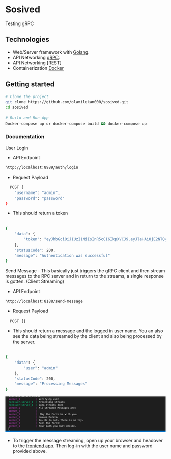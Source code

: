 # Sosived

Testing gRPC

## Technologies

- Web/Server framework with [Golang](https://go.dev/).
- API Networking [gRPC](https://grpc.io/).
- API Networking [REST]
- Containerization [Docker](https://www.docker.com/)

## Getting started

```sh
# Clone the project
git clone https://github.com/olamilekan000/sosived.git
cd sosived

# Build and Run App
Docker-compose up or docker-compose build && docker-compose up

```

### Documentation

User Login

- API Endpoint

```sh
http://localhost:8989/auth/login

```

- Request Payload

```sh
  POST {
	"username": "admin",
	"password": "password"
}
```

- This should return a token
```sh 

{
	"data": {
		"token": "eyJhbGciOiJIUzI1NiIsInR5cCI6IkpXVCJ9.eyJleHAiOjE2NTQyMTQxMzcsImlhdCI6MTY1NDIxMjMzNywiaXNzIjoiYWRtaW4ifQ.bQDGfyVZwAFS7TkjyZf1RDSMWWyV0IlzeFVl8AUMRog"
	},
	"statusCode": 200,
	"message": "Authentication was successful"
}
```

Send Message - This basically just triggers the gRPC client and then stream messages to the RPC server and in return to the streams, a single response is gotten. (Client Streaming)

- API Endpoint

```sh
http://localhost:8188/send-message

```

- Request Payload

```sh
  POST {}
```

- This should return a message and the logged in user name.
You an also see the data being streamed by the client and also being processed by the server.
```sh 

{
	"data": {
		"user": "admin"
	},
	"statusCode": 200,
	"message": "Processing Messages"
}
```

![alt text](message.processing.png)

- To trigger the message streaming, open up your browser and headover to the [frontend app](http://localhost:3000/). Then log-in with the user name and password provided above.